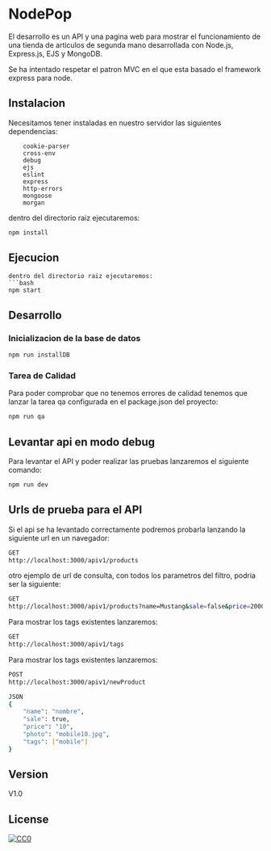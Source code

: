# NodePop

El desarrollo es un API y una pagina web para mostrar el funcionamiento de una tienda de articulos de segunda mano desarrollada con Node.js, Express.js, EJS y MongoDB.

Se ha intentado respetar el patron MVC en el que esta basado el framework express para node.

## Instalacion

Necesitamos tener instaladas en nuestro servidor las siguientes dependencias:

```
    cookie-parser
    cross-env
    debug
    ejs
    eslint
    express
    http-errors
    mongoose
    morgan
```
dentro del directorio raiz ejecutaremos:
```bash
npm install
```

## Ejecucion
```
dentro del directorio raiz ejecutaremos:
```bash
npm start
```


## Desarrollo

### Inicializacion de la base de datos
```bash
npm run installDB
```

### Tarea de Calidad

Para poder comprobar que no tenemos errores de calidad tenemos que lanzar la tarea qa configurada en el package.json del proyecto:

```bash
npm run qa
```

## Levantar api en modo debug

Para levantar el API y poder realizar las pruebas lanzaremos el siguiente comando:

```bash
npm run dev
```

## Urls de prueba para el API

Si el api se ha levantado correctamente podremos probarla lanzando la siguiente url en un navegador:

```bash
GET
http://localhost:3000/apiv1/products
```

otro ejemplo de url de consulta, con todos los parametros del filtro, podria ser la siguiente:

```bash
GET
http://localhost:3000/apiv1/products?name=Mustang&sale=false&price=2000-&tags=motor,lifestyle
```

Para mostrar los tags existentes lanzaremos:
```bash
GET
http://localhost:3000/apiv1/tags
```

Para mostrar los tags existentes lanzaremos:
```bash
POST
http://localhost:3000/apiv1/newProduct

JSON
{
	"name": "nombre",
	"sale": true,
	"price": "10",
	"photo": "mobile10.jpg",
	"tags": ["mobile"]
}

```



## Version

 V1.0

## License
[![CC0](https://licensebuttons.net/p/zero/1.0/88x31.png)](https://creativecommons.org/publicdomain/zero/1.0/)
